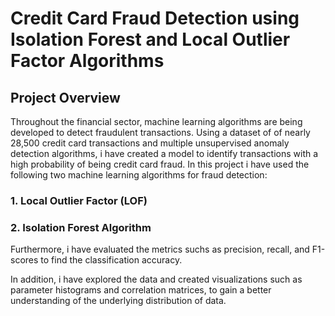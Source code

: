 # Credit Card Fraud Detection using Isolation Forest and Local Outlier Factor Algorithms

## Project Overview
Throughout the financial sector, machine learning algorithms are being developed to detect fraudulent transactions. Using a dataset of of nearly 28,500 credit card transactions and multiple unsupervised anomaly detection algorithms, i have created a model to identify transactions with a high probability of being credit card fraud. In this project i have used the following two machine learning algorithms for fraud detection:
### 1. Local Outlier Factor (LOF)
### 2. Isolation Forest Algorithm

Furthermore, i have evaluated the metrics suchs as precision, recall, and F1-scores to find the classification accuracy. 

In addition, i have explored the data and created visualizations such as parameter histograms and correlation matrices, to gain a better understanding of the underlying distribution of data.


